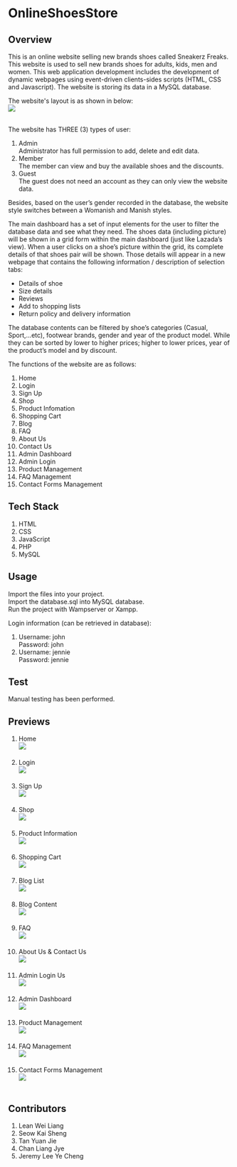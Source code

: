 # OnlineShoesStore

## Overview
<p>This is an online website selling new brands shoes called Sneakerz Freaks. This website is used to sell new brands shoes for adults, kids, men and women. This web application development includes the development of dynamic webpages using event-driven clients-sides scripts (HTML, CSS and Javascript). The website is storing its data in a MySQL database.</p>

The website's layout is as shown in below:<br>
<img src="/previews/WebLayout.png"><br><br>

<p>The website has THREE (3) types of user:
  
  1. Admin <br> 
  Administrator has full permission to add, delete and edit data.
  2. Member <br>
  The member can view and buy the available shoes and the discounts.
  3. Guest <br>
  The guest does not need an account as they can only view the website data.
 
</p>

<p>Besides, based on the user’s gender recorded in the database, the website style switches between a Womanish and Manish styles.</p>

<p>The main dashboard has a set of input elements for the user to filter the database data and see what they need. The shoes data (including picture) will be shown in a grid form within the main dashboard (just like Lazada’s view). When a user clicks on a shoe’s picture within the grid, its complete details of that shoes pair will be shown. Those details will appear in a new webpage that contains the following information / description of selection tabs:
  
- Details of shoe
- Size details
- Reviews
- Add to shopping lists
- Return policy and delivery information
 
</p>The database contents can be filtered by shoe’s categories (Casual, Sport,…etc), footwear brands, gender and year of the product model. While they can be sorted by lower to higher prices; higher to lower prices, year of the product’s model and by discount.</p>

The functions of the website are as follows:
1. Home
2. Login
3. Sign Up
4. Shop
5. Product Infomation
6. Shopping Cart
7. Blog
8. FAQ
9. About Us
10. Contact Us
11. Admin Dashboard
12. Admin Login
13. Product Management
14. FAQ Management
15. Contact Forms Management

</p>


## Tech Stack
1. HTML
2. CSS
3. JavaScript
4. PHP
5. MySQL

## Usage
Import the files into your project.<br>
Import the database.sql into MySQL database.<br>
Run the project with Wampserver or Xampp.

Login information (can be retrieved in database):<br>
1. Username: john <br> Password: john
2. Username: jennie <br> Password: jennie

## Test
Manual testing has been performed.

## Previews
1. Home <br> <img src="previews/Home.png"><br><br>
2. Login <br> <img src="previews/Login.png"><br><br>
3. Sign Up <br> <img src="previews/SignUp.png"><br><br>
4. Shop <br> <img src="previews/Shop.png"><br><br>
5. Product Information <br> <img src="previews/ProductInfo.png"><br><br>
6. Shopping Cart <br> <img src="previews/Cart.png"><br><br>
7. Blog List <br> <img src="previews/BlogList.png"><br><br>
8. Blog Content <br> <img src="previews/BlogContent.png"><br><br>
9. FAQ <br> <img src="previews/FAQ.png"><br><br>
10. About Us & Contact Us <br> <img src="previews/AboutAndContact.png"><br><br>
11. Admin Login Us <br> <img src="previews/Admin Login.png"><br><br>
12. Admin Dashboard <br> <img src="previews/AdminDashboard.png"><br><br>
13. Product Management <br> <img src="previews/ProductManagement.png"><br><br>
14. FAQ Management <br> <img src="previews/FAQManagement.png"><br><br>
15. Contact Forms Management <br> <img src="previews/ContactFormsManagement.png"><br><br>

## Contributors
1. Lean Wei Liang
2. Seow Kai Sheng
3. Tan Yuan Jie
4. Chan Liang Jye
5. Jeremy Lee Ye Cheng
